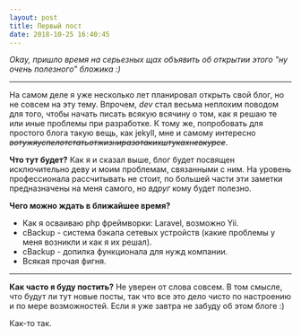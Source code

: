 ```yaml
---
layout: post
title: Первый пост
date: 2018-10-25 16:40:45
---
```


*Okay, пришло время на серьезных щах объявить об открытии этого "ну очень полезного" бложика :)*

___

На самом деле я уже несколько лет планировал открыть свой блог, но не совсем на эту тему. Впрочем, *dev* стал весьма неплохим поводом для того, чтобы начать писать всякую всячину о том, как я решаю те или иные проблемы при разработке. К тому же, попробовать для простого блога такую вещь, как jekyll, мне и самому интересно *~~вотужяуспелотстатьотжизниразотакихштукахневкурсе~~*.

**Что тут будет?** Как я и сказал выше, блог будет посвящен исключительно деву и моим проблемам, связанными с ним. На уровень профессионала рассчитывать не стоит, по большей части эти заметки предназначены на меня самого, но *вдруг* кому будет полезно.

**Чего можно ждать в ближайшее время?**
  + Как я осваиваю php фреймворки: Laravel, возможно Yii.
  + cBackup - система бэкапа сетевых устройств (какие проблемы у меня возникли и как я их решал).
  + cBackup - допилка функционала для нужд компании.
  + Всякая прочая фигня.

___

**Как часто я буду постить?** Не уверен от слова совсем. В том смысле, что будут ли тут новые посты, так что все это дело чисто по настроению и по мере возможностей. Если я уже завтра не забуду об этом блоге :)

Как-то так.
